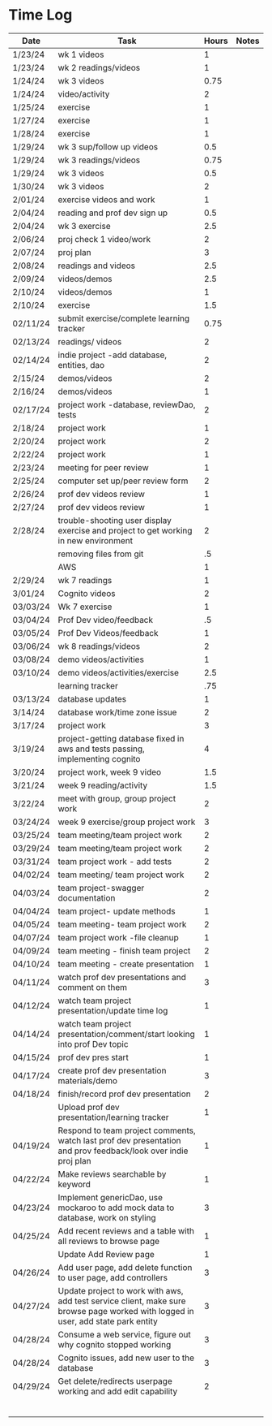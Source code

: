 
# Time Log

| Date     | Task                                                                                                                              | Hours | Notes |
|----------|-----------------------------------------------------------------------------------------------------------------------------------|-------|-------|
| 1/23/24  | wk 1 videos                                                                                                                       | 1     |       |
| 1/23/24  | wk 2 readings/videos                                                                                                              | 1     |       |
| 1/24/24  | wk 3 videos                                                                                                                       | 0.75  |       |
| 1/24/24  | video/activity                                                                                                                    | 2     |       |
| 1/25/24  | exercise                                                                                                                          | 1     |       |
| 1/27/24  | exercise                                                                                                                          | 1     |       |
| 1/28/24  | exercise                                                                                                                          | 1     |       |
| 1/29/24  | wk 3 sup/follow up videos                                                                                                         | 0.5   |       |
| 1/29/24  | wk 3 readings/videos                                                                                                              | 0.75  |       |
| 1/29/24  | wk 3  videos                                                                                                                      | 0.5   |       |
| 1/30/24  | wk 3  videos                                                                                                                      | 2     |       |
| 2/01/24  | exercise videos and work                                                                                                          | 1     |       |
| 2/04/24  | reading and prof dev sign up                                                                                                      | 0.5   |       |
| 2/04/24  | wk 3 exercise                                                                                                                     | 2.5   |       |
| 2/06/24  | proj check 1 video/work                                                                                                           | 2     |       |
| 2/07/24  | proj plan                                                                                                                         | 3     |       |
| 2/08/24  | readings and videos                                                                                                               | 2.5   |       |
| 2/09/24  | videos/demos                                                                                                                      | 2.5   |       |
| 2/10/24  | videos/demos                                                                                                                      | 1     |       |
| 2/10/24  | exercise                                                                                                                          | 1.5   |       |
| 02/11/24 | submit exercise/complete learning tracker                                                                                         | 0.75  |       |
| 02/13/24 | readings/ videos                                                                                                                  | 2     |       |
| 02/14/24 | indie project -add database, entities, dao                                                                                        | 2     |       |
| 2/15/24  | demos/videos                                                                                                                      | 2     |       |
| 2/16/24  | demos/videos                                                                                                                      | 1     |       |
| 02/17/24 | project work -database, reviewDao, tests                                                                                          | 2     |       |
| 2/18/24  | project work                                                                                                                      | 1     |       |
| 2/20/24  | project work                                                                                                                      | 2     |       |
| 2/22/24  | project work                                                                                                                      | 1     |       |
| 2/23/24  | meeting for peer review                                                                                                           | 1     |       |
| 2/25/24  | computer set up/peer review form                                                                                                  | 2     |       |
| 2/26/24  | prof dev videos review                                                                                                            | 1     |       |
| 2/27/24  | prof dev videos review                                                                                                            | 1     |       |
| 2/28/24  | trouble-shooting user display exercise and project to get working in new environment                                              | 2     |       |
|          | removing files from git                                                                                                           | .5    |       |
|          | AWS                                                                                                                               | 1     |       |
| 2/29/24  | wk 7 readings                                                                                                                     | 1     |       |
| 3/01/24  | Cognito videos                                                                                                                    | 2     |       |
| 03/03/24 | Wk 7 exercise                                                                                                                     | 1     |       |
| 03/04/24 | Prof Dev video/feedback                                                                                                           | .5    |       |
| 03/05/24 | Prof Dev Videos/feedback                                                                                                          | 1     |       |
| 03/06/24 | wk 8 readings/videos                                                                                                              | 2     |       |
| 03/08/24 | demo videos/activities                                                                                                            | 1     |       |
| 03/10/24 | demo videos/activities/exercise                                                                                                   | 2.5   |       |
|          | learning tracker                                                                                                                  | .75   |       |
| 03/13/24 | database updates                                                                                                                  | 1     |       |
| 3/14/24  | database work/time zone issue                                                                                                     | 2     |       |
| 3/17/24  | project work                                                                                                                      | 3     |       |
| 3/19/24  | project-getting database fixed in aws and tests passing, implementing cognito                                                     | 4     |       |
| 3/20/24  | project work, week 9 video                                                                                                        | 1.5   |       |
| 3/21/24  | week 9 reading/activity                                                                                                           | 1.5   |       |
| 3/22/24  | meet with group, group project work                                                                                               | 2     |       |
| 03/24/24 | week 9 exercise/group project work                                                                                                | 3     |       |
| 03/25/24 | team meeting/team project work                                                                                                    | 2     |       |
| 03/29/24 | team meeting/team project work                                                                                                    | 2     |       |
| 03/31/24 | team project work - add tests                                                                                                     | 2     |       |
| 04/02/24 | team meeting/ team project work                                                                                                   | 2     |       |
| 04/03/24 | team project-swagger documentation                                                                                                | 2     |       |
| 04/04/24 | team project- update methods                                                                                                      | 1     |       |
| 04/05/24 | team meeting- team project work                                                                                                   | 2     |       |
| 04/07/24 | team project work -file cleanup                                                                                                   | 1     |       |
| 04/09/24 | team meeting - finish team project                                                                                                | 2     |       |
| 04/10/24 | team meeting - create presentation                                                                                                | 1     |       |
| 04/11/24 | watch prof dev presentations and comment on them                                                                                  | 3     |       |
| 04/12/24 | watch team project presentation/update time log                                                                                   | 1     |       |
| 04/14/24 | watch team project presentation/comment/start looking into prof Dev topic                                                         | 1     |       |
| 04/15/24 | prof dev pres start                                                                                                               | 1     |       |
| 04/17/24 | create prof dev presentation materials/demo                                                                                       | 3     |       |
| 04/18/24 | finish/record prof dev presentation                                                                                               | 2     |       |
|          | Upload prof dev presentation/learning tracker                                                                                     | 1     |       |
| 04/19/24 | Respond to team project comments, watch last prof dev presentation and prov feedback/look over indie proj plan                    | 1     |       |
| 04/22/24 | Make reviews searchable by keyword                                                                                                | 1     |       |
| 04/23/24 | Implement genericDao, use mockaroo to add mock data to database, work on styling                                                  | 3     |       |
| 04/25/24 | Add recent reviews and a table with all reviews to browse page                                                                    | 1     |       |
|          | Update Add Review page                                                                                                            | 1     |       |
| 04/26/24 | Add  user page, add delete function to user page, add controllers                                                                 | 3     |       |
| 04/27/24 | Update project to work with aws, add test service client, make sure browse page worked with logged in user, add state park entity | 3     |       |
| 04/28/24 | Consume a web service, figure out why cognito stopped working                                                                     | 3     |       |
| 04/28/24 | Cognito issues, add new user to the database                                                                                      | 3     |       |
| 04/29/24 | Get  delete/redirects userpage working and add edit capability                                                                    | 2     |       |
|          |                                                                                                                                   |       |       |
|          |                                                                                                                                   |       |       |
|          |                                                                                                                                   |       |       |
|          |                                                                                                                                   |       |       |
|          |                                                                                                                                   |       |       |
|          |                                                                                                                                   |       |       |

